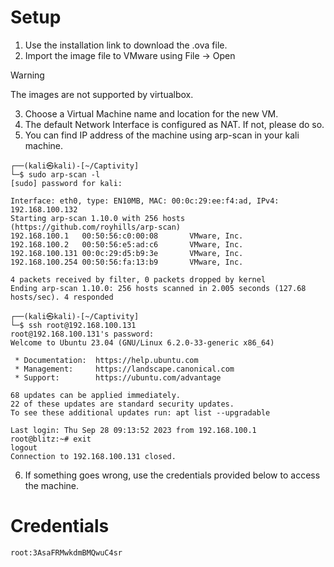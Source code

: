 # Setup

1. Use the installation link to download the .ova file.
2. Import the image file to VMware using File -> Open
> [!WARNING]  
> The images are not supported by virtualbox. 

3. Choose a Virtual Machine name and location for the new VM.
4. The default Network Interface is configured as NAT. If not, please do so.
5. You can find IP address of the machine using arp-scan in your kali machine.
```
┌──(kali㉿kali)-[~/Captivity]
└─$ sudo arp-scan -l
[sudo] password for kali: 

Interface: eth0, type: EN10MB, MAC: 00:0c:29:ee:f4:ad, IPv4: 192.168.100.132
Starting arp-scan 1.10.0 with 256 hosts (https://github.com/royhills/arp-scan)
192.168.100.1   00:50:56:c0:00:08       VMware, Inc.
192.168.100.2   00:50:56:e5:ad:c6       VMware, Inc.
192.168.100.131 00:0c:29:d5:b9:3e       VMware, Inc.
192.168.100.254 00:50:56:fa:13:b9       VMware, Inc.

4 packets received by filter, 0 packets dropped by kernel
Ending arp-scan 1.10.0: 256 hosts scanned in 2.005 seconds (127.68 hosts/sec). 4 responded
                                                                                                                 
┌──(kali㉿kali)-[~/Captivity]
└─$ ssh root@192.168.100.131
root@192.168.100.131's password: 
Welcome to Ubuntu 23.04 (GNU/Linux 6.2.0-33-generic x86_64)

 * Documentation:  https://help.ubuntu.com
 * Management:     https://landscape.canonical.com
 * Support:        https://ubuntu.com/advantage

68 updates can be applied immediately.
22 of these updates are standard security updates.
To see these additional updates run: apt list --upgradable

Last login: Thu Sep 28 09:13:52 2023 from 192.168.100.1
root@blitz:~# exit
logout
Connection to 192.168.100.131 closed.
```
6. If something goes wrong, use the credentials provided below to access the machine.

# Credentials
```
root:3AsaFRMwkdmBMQwuC4sr
```
